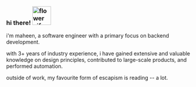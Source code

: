 ### hi there!  <img src="https://i.pinimg.com/originals/f4/b7/0d/f4b70d7305cf77487ff1b7eaf8e29ebd.gif" alt="flower gif" width="50" height="50">

i'm maheen, a software engineer with a primary focus on backend development.

with 3+ years of industry experience, i have gained extensive and valuable knowledge on design principles, contributed to large-scale products, and performed automation.

outside of work, my favourite form of escapism is reading -- a lot.
  
<!--
**maheenrathod/maheenrathod** is a ✨ _special_ ✨ repository because its `README.md` (this file) appears on your GitHub profile.

Here are some ideas to get you started:

- 🔭 I’m currently working on ...
- 🌱 I’m currently learning ...
- 👯 I’m looking to collaborate on ...
- 🤔 I’m looking for help with ...
- 💬 Ask me about ...
- 📫 How to reach me: ...
- 😄 Pronouns: ...
- ⚡ Fun fact: ...
-->
